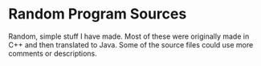 # Random Program Sources
Random, simple stuff I have made. Most of these were originally made in C++ and then translated to Java. Some of the source files could use more comments or descriptions.
